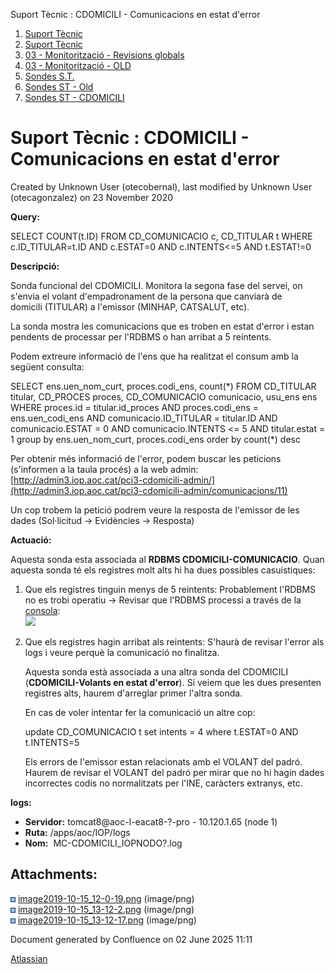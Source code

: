 Suport Tècnic : CDOMICILI - Comunicacions en estat d'error  

1.  [Suport Tècnic](index.html)
2.  [Suport Tècnic](13893782.html)
3.  [03 - Monitorització - Revisions globals](26313327.html)
4.  [03 - Monitorització - OLD](128647245.html)
5.  [Sondes S.T.](Sondes-S.T._30869120.html)
6.  [Sondes ST - Old](Sondes-ST---Old_41522507.html)
7.  [Sondes ST - CDOMICILI](Sondes-ST---CDOMICILI_28705209.html)

Suport Tècnic : CDOMICILI - Comunicacions en estat d'error
==========================================================

Created by Unknown User (otecobernal), last modified by Unknown User (otecagonzalez) on 23 November 2020

**Query:**

SELECT COUNT(t.ID) FROM CD\_COMUNICACIO c, CD\_TITULAR t WHERE c.ID\_TITULAR=t.ID AND c.ESTAT=0 AND c.INTENTS<=5 AND t.ESTAT!=0

**Descripció:** 

Sonda funcional del CDOMICILI. Monitora la segona fase del servei, on s'envia el volant d'empadronament de la persona que canviarà de domicili (TITULAR) a l'emissor (MINHAP, CATSALUT, etc).

La sonda mostra les comunicacions que es troben en estat d'error i estan pendents de processar per l'RDBMS o han arribat a 5 reintents. 

Podem extreure informació de l'ens que ha realitzat el consum amb la següent consulta:

SELECT ens.uen\_nom\_curt, proces.codi\_ens, count(\*) 
FROM CD\_TITULAR titular, CD\_PROCES proces, CD\_COMUNICACIO comunicacio, usu\_ens ens
WHERE proces.id = titular.id\_proces
AND proces.codi\_ens = ens.uen\_codi\_ens
AND comunicacio.ID\_TITULAR = titular.ID 
AND comunicacio.ESTAT = 0 
AND comunicacio.INTENTS <= 5 
AND titular.estat = 1
group by ens.uen\_nom\_curt, proces.codi\_ens
order by count(\*) desc

  
Per obtenir més informació de l'error, podem buscar les peticions (s'informen a la taula procés) a la web admin: [http://admin3.iop.aoc.cat/pci3-cdomicili-admin/](http://admin3.iop.aoc.cat/pci3-cdomicili-admin/comunicacions/11)

Un cop trobem la petició podrem veure la resposta de l'emissor de les dades (Sol·licitud → Evidències → Resposta)

  

**Actuació:** 

Aquesta sonda esta associada al **RDBMS CDOMICILI-COMUNICACIO**. Quan aquesta sonda té els registres molt alts hi ha dues possibles casuístiques:

1.  Que els registres tinguin menys de 5 reintents: Probablement l'RDBMS no es trobi operatiu → Revisar que l'RDBMS processi a través de la [consola](http://admin3.iop.aoc.cat/pci3-rdbmseg-admin/):  
    ![](attachments/28705222/28705228.png)
    
2.  Que els registres hagin arribat als reintents: S'haurà de revisar l'error als logs i veure perquè la comunicació no finalitza.
    
    Aquesta sonda està associada a una altra sonda del CDOMICILI (**CDOMICILI-Volants en estat d'error**). Si veiem que les dues presenten registres alts, haurem d'arreglar primer l'altra sonda.
    
    En cas de voler intentar fer la comunicació un altre cop:
    
    update CD\_COMUNICACIO t set intents = 4
    where t.ESTAT=0 AND t.INTENTS=5
    
    Els errors de l'emissor estan relacionats amb el VOLANT del padró. Haurem de revisar el VOLANT del padró per mirar que no hi hagin dades incorrectes codis no normalitzats per l'INE, caràcters extranys, etc.
    

**logs:** 

*   **Servidor:** tomcat8@aoc-l-eacat8-?-pro - 10.120.1.65 (node 1)
*   **Ruta:** /apps/aoc/IOP/logs
*   **Nom:**  MC-CDOMICILI\_IOPNODO?.log

  

  

Attachments:
------------

![](images/icons/bullet_blue.gif) [image2019-10-15\_12-0-19.png](attachments/28705222/28705223.png) (image/png)  
![](images/icons/bullet_blue.gif) [image2019-10-15\_13-12-2.png](attachments/28705222/28705227.png) (image/png)  
![](images/icons/bullet_blue.gif) [image2019-10-15\_13-12-17.png](attachments/28705222/28705228.png) (image/png)  

Document generated by Confluence on 02 June 2025 11:11

[Atlassian](http://www.atlassian.com/)